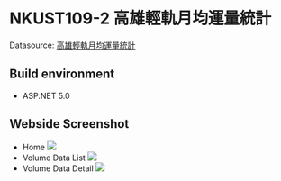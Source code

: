 # NKUST109-2 高雄輕軌月均運量統計

Datasource: [高雄輕軌月均運量統計](https://data.kcg.gov.tw/dataset/6f29f6f4-2549-4473-aa90-bf60d10895dc/resource/30dfc2cf-17b5-4a40-8bb7-c511ea166bd3)

## Build environment
- ASP.NET 5.0

## Webside Screenshot
- Home
![](https://github.com/Catossun/NKUST109-2/blob/master/Image/home.jpeg)
- Volume Data List
![](https://github.com/Catossun/NKUST109-2/blob/master/Image/vd_list.jpeg)
- Volume Data Detail
![](https://github.com/Catossun/NKUST109-2/blob/master/Image/vd_detail.jpeg)
